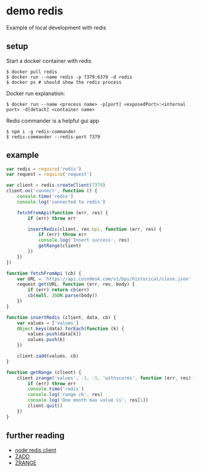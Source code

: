 # demo redis
Example of local development with redis


## setup
Start a docker container with redis

    $ docker pull redis
    $ docker run --name redis -p 7379:6379 -d redis
    $ docker ps # should show the redis process

Docker run explanation:

    $ docker run --name <process name> -p[port] <exposedPort>:<internal port> -d[detach] <container name>

Redis commander is a helpful gui app

    $ npm i -g redis-commander
    $ redis-commander --redis-port 7379


## example
```js
var redis = require('redis')
var request = require('request')

var client = redis.createClient(7379)
client.on('connect', function () {
    console.time('redis')
    console.log('connected to redis')

    fetchFromApi(function (err, res) {
        if (err) throw err

        insertRedis(client, res.bpi, function (err, res) {
            if (err) throw err
            console.log('Insert success', res)
            getRange(client)
        })
    })
})

function fetchFromApi (cb) {
    var URL = 'https://api.coindesk.com/v1/bpi/historical/close.json'
    request.get(URL, function (err, res, body) {
        if (err) return cb(err)
        cb(null, JSON.parse(body))
    })
}

function insertRedis (client, data, cb) {
    var values = ['values']
    Object.keys(data).forEach(function (k) {
        values.push(data[k])
        values.push(k)
    })

    client.zadd(values, cb)
}

function getRange (client) {
    client.zrange('values', -1, -1, 'withscores', function (err, res) {
        if (err) throw err
        console.time('redis')
        console.log('range cb', res)
        console.log('One month max value is', res[1])
        client.quit()
    })
}

```


## further reading

* [node redis client](https://github.com/NodeRedis/node_redis)
* [ZADD](https://redis.io/commands/zadd)
* [ZRANGE](https://redis.io/commands/zrange)

